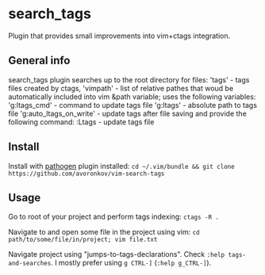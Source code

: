 search\_tags
===========

Plugin that provides small improvements into vim+ctags integration.

General info
------------

search\_tags plugin searches up to the root directory for files:
 'tags'    - tags files created by ctags,
 'vimpath' - list of relative pathes that woud be automatically
 	included into vim &path variable;
uses the following variables:
 'g:ltags\_cmd' - command to update tags file
 'g:ltags' - absolute path to tags file
 'g:auto\_ltags\_on\_write' - update tags after file saving
and provide the following command:
 :Ltags - update tags file

Install
-------

Install with [pathogen](https://github.com/tpope/vim-pathogen) plugin installed:
`cd ~/.vim/bundle && git clone https://github.com/avoronkov/vim-search-tags`

Usage
-----

Go to root of your project and perform tags indexing:
`ctags -R .`

Navigate to and open some file in the project using vim:
`cd path/to/some/file/in/project; vim file.txt`

Navigate project using "jumps-to-tags-declarations". Check `:help tags-and-searches`.
I mostly prefer using `g CTRL-]` (`:help g_CTRL-]`).

